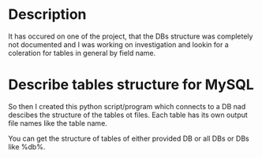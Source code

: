 # Description

It has occured on one of the project, that the DBs structure was completely not documented and I was working on investigation and lookin for a coleration for tables in general by field name.  

# Describe tables structure for MySQL
So then I created this python script/program which connects to a DB nad descibes the structure of the tables ot files.
Each table has its own output file names like the table name.

You can get the structure of tables of either provided DB or all DBs or DBs like %db%.
